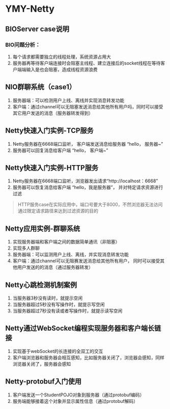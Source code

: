 # YMY-Netty

## BIOServer case说明
### BIO问题分析：
1. 每个请求都需要独立的线程处理，系统资源占用大
2. 服务器再等待客户端连接时会阻塞主线程、建立连接后的socket线程在等待客户端端输入是也会阻塞，造成线程资源浪费

## NIO群聊系统（case1）
1. 服务器端：可以检测用户上线、离线并实现消息转发功能
2. 客户端：通过channel可以无阻塞发送消息给其他所有用户吗，同时可以接受其它用户发送的消息（服务器转发得到）

## Netty快速入门实例-TCP服务
1. Netty服务器在6668端口监听， 客户端发送消息给服务器 “hello， 服务器~”
2. 服务器可以回复消息给客户端 “hello， 客户端~”

## Netty快速入门实例-HTTP服务
1. Netty服务器在6668端口监听，浏览器发出请求“http://localhost：6668”
2. 服务器可以恢复消息给客户端 “hello，我是服务器”， 并对特定请求资源进行过滤
> HTTP服务case在实际应用中，端口号要大于8000，不然浏览器无法访问
> 通过限定请求路径来达到过滤资源的目的

## Netty应用实例-群聊系统
1. 实现服务器端和客户端之间的数据简单通讯（非阻塞）
2. 实现多人群聊
3. 服务器端：可以监测用户上线、离线，并实现消息转发功能
4. 客户端：通过channel可以无阻赛发送消息给其他所有用户， 同时可以接受其他用户发送的的消息（通过服务器转发）

## Netty心跳检测机制案例
1. 当服务器3秒没有读时，就提示空闲
2. 当服务器超过5秒没有写操作时，就提示写空闲
3. 当服务器超过7秒没有读或者写操作时，就提示读写空闲

## Netty通过WebSocket编程实现服务器和客户端长链接
1. 实现基于webSocket的长连接的全双工的交互
2. 客户端浏览器和服务器会相互感知，比如服务器关闭了，浏览器会感知，同样浏览器关闭了，服务器会感知

## Netty-protobuf入门使用
1. 客户端发送一个StudentPOJO对象到服务器（通过protobuf编码）
2. 服务端能够接着这个对象并显示属性信息（通过protobuf解码）
